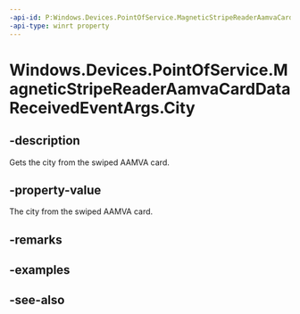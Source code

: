 ```yaml
---
-api-id: P:Windows.Devices.PointOfService.MagneticStripeReaderAamvaCardDataReceivedEventArgs.City
-api-type: winrt property
---
```


<!-- Property syntax
public string City { get; }
-->

# Windows.Devices.PointOfService.MagneticStripeReaderAamvaCardDataReceivedEventArgs.City

## -description
Gets the city from the swiped AAMVA card.

## -property-value
The city from the swiped AAMVA card.

## -remarks

## -examples

## -see-also
